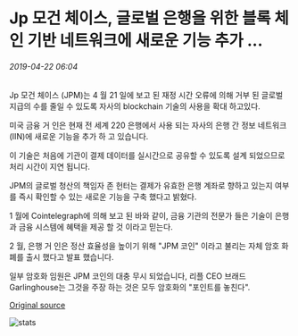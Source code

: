 # Jp 모건 체이스, 글로벌 은행을 위한 블록 체인 기반 네트워크에 새로운 기능 추가 ...

###### 2019-04-22 06:04

Jp 모건 체이스 (JPM)는 4 월 21 일에 보고 된 재정 시간 오류에 의해 거부 된 글로벌 지급의 수를 줄일 수 있도록 자사의 blockchain 기술의 사용을 확대 하고있다.

미국 금융 거 인은 현재 전 세계 220 은행에서 사용 되는 자사의 은행 간 정보 네트워크 (IIN)에 새로운 기능을 추가 하 고 있습니다.

이 기술은 처음에 기관이 결제 데이터를 실시간으로 공유할 수 있도록 설계 되었으므로 처리 시간이 지연 됩니다.

JPM의 글로벌 청산의 책임자 존 헌터는 결제가 유효한 은행 계좌로 향하고 있는지 여부를 즉시 확인할 수 있는 새로운 기능을 구축 했다고 밝혔다.

1 월에 Cointelegraph에 의해 보고 된 바와 같이, 금융 기관의 전문가 들은 기술이 은행과 금융 시스템에 혜택을 제공 할 것 이라고 믿는다.

2 월, 은행 거 인은 정산 효율성을 높이기 위해 "JPM 코인" 이라고 불리는 자체 암호 화폐를 출시 했다고 발표 했습니다.

일부 암호화 임원은 JPM 코인의 대충 무시 되었습니다, 리플 CEO 브래드 Garlinghouse는 그것을 주장 하는 것은 모두 암호화의 "포인트를 놓친다".

[Original source](https://cointelegraph.com/news/jpmorgan-chase-to-add-new-features-to-blockchain-powered-network-for-global-banks)

![stats](https://c.statcounter.com/11760860/0/a89fa40b/1/ "stats")